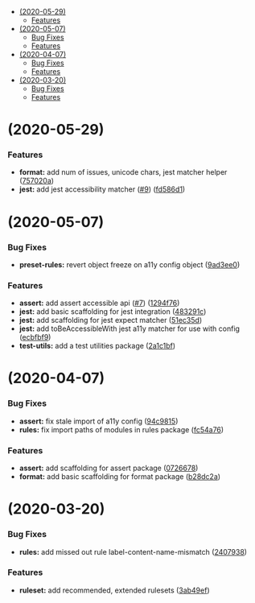<!-- START doctoc generated TOC please keep comment here to allow auto update -->
<!-- DON'T EDIT THIS SECTION, INSTEAD RE-RUN doctoc TO UPDATE -->


- [(2020-05-29)](#2020-05-29)
    - [Features](#features)
- [(2020-05-07)](#2020-05-07)
    - [Bug Fixes](#bug-fixes)
    - [Features](#features-1)
- [(2020-04-07)](#2020-04-07)
    - [Bug Fixes](#bug-fixes-1)
    - [Features](#features-2)
- [(2020-03-20)](#2020-03-20)
    - [Bug Fixes](#bug-fixes-2)
    - [Features](#features-3)

<!-- END doctoc generated TOC please keep comment here to allow auto update -->

# (2020-05-29)

### Features

-   **format:** add num of issues, unicode chars, jest matcher helper ([757020a](https://github.com/salesforce/sa11y/commit/757020a574ac366bd89e104afa33fa90d1ef0299))
-   **jest:** add jest accessibility matcher ([#9](https://github.com/salesforce/sa11y/issues/9)) ([fd586d1](https://github.com/salesforce/sa11y/commit/fd586d17aff340974f9b045f8af4fa202354fcc6))

# (2020-05-07)

### Bug Fixes

-   **preset-rules:** revert object freeze on a11y config object ([9ad3ee0](https://github.com/salesforce/sa11y/commit/9ad3ee084c31e4bff75b2935052764f52fa15897))

### Features

-   **assert:** add assert accessible api ([#7](https://github.com/salesforce/sa11y/issues/7)) ([1294f76](https://github.com/salesforce/sa11y/commit/1294f76a153024045e66d7949b91becf44493e4b))
-   **jest:** add basic scaffolding for jest integration ([483291c](https://github.com/salesforce/sa11y/commit/483291cc5b25a194f232e817b66f0c032d013891))
-   **jest:** add scaffolding for jest expect matcher ([51ec35d](https://github.com/salesforce/sa11y/commit/51ec35dd1867bf2467cf1fe5f3ffbb8adc880e7c))
-   **jest:** add toBeAccessibleWith jest a11y matcher for use with config ([ecbfbf9](https://github.com/salesforce/sa11y/commit/ecbfbf9f1a5c8e148be3e0d3b7c523ac192e46df))
-   **test-utils:** add a test utilities package ([2a1c1bf](https://github.com/salesforce/sa11y/commit/2a1c1bfe392be706af3fd2e2d7dd53cbf6e5d2b9))

# (2020-04-07)

### Bug Fixes

-   **assert:** fix stale import of a11y config ([94c9815](https://github.com/salesforce/sa11y/commit/94c9815d947325c73f312af69c18939e92fd6878))
-   **rules:** fix import paths of modules in rules package ([fc54a76](https://github.com/salesforce/sa11y/commit/fc54a765953f199ffa1d23580af8244a2ae1d173))

### Features

-   **assert:** add scaffolding for assert package ([0726678](https://github.com/salesforce/sa11y/commit/0726678b78aed455114e00305bbffdbc3ee15739))
-   **format:** add basic scaffolding for format package ([b28dc2a](https://github.com/salesforce/sa11y/commit/b28dc2a74a512f19537ebcdb630f8ef702ba67f8))

# (2020-03-20)

### Bug Fixes

-   **rules:** add missed out rule label-content-name-mismatch ([2407938](https://github.com/salesforce/sa11y/commit/240793894cf36d0ce8f227779a4cfc26ecf41590))

### Features

-   **ruleset:** add recommended, extended rulesets ([3ab49ef](https://github.com/salesforce/sa11y/commit/3ab49ef81d5e8ad064e85922de1efcd9bc567c9f))
